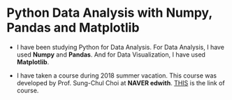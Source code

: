 # Python Data Analysis with Numpy, Pandas and Matplotlib

* I have been studying Python for Data Analysis. For Data Analysis, I have used **Numpy** and **Pandas**. And for Data Visualization, I have used **Matplotlib**.

* I have taken a course <Python for Machine Learning> during 2018 summer vacation. This course was developed by Prof. Sung-Chul Choi at **NAVER edwith**. [THIS](https://www.edwith.org/aipython) is the link of course.
  
  
